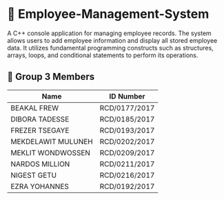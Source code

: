 # 💼 Employee-Management-System 
A C++ console application for managing employee records.  The system allows users to add employee information and display all stored employee data.  It utilizes fundamental programming constructs such as structures, arrays, loops, and conditional statements to perform its operations.


## 👥 Group 3 Members

| Name                   | ID Number        |
|------------------------|------------------|
| BEAKAL FREW            | RCD/0177/2017    |
| DIBORA TADESSE         | RCD/0185/2017    |
| FREZER TSEGAYE         | RCD/0193/2017    |
| MEKDELAWIT MULUNEH     | RCD/0202/2017    |
| MEKLIT WONDWOSSEN      | RCD/0209/2017    |
| NARDOS MILLION         | RCD/0211/2017    |
| NIGEST GETU            | RCD/0216/2017    |
| EZRA YOHANNES          | RCD/0192/2017    |
